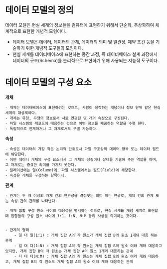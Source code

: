 # 데이터 모델의 정의
데이터 모델은 현실 세계의 정보들을 컴퓨터에 표현하기 위해서 단순화, 추상화하여 체계적으로 표현한 개념적 모형이다.

- 데이터 모델은 데이터, 데이터의 관계, 데이터의 의미 및 일관성, 제약 조건 등을 기술하기 위한 개념적 도구들의 모임이다.
- 현실 세계를 데이터베이스에 표현하는 중간 과정, 즉 데이터베이스 설계 과정에서 데이터의 구조(Schema)를 논리적으로 표현하기 위해 사용되는 지능적 도구이다.

# 데이터 모델의 구성 요소
__개채__
```
- 개체는 데이터베이스에 표현하려는 것으로, 사람이 생각하는 개념이나 정보 단위 같은 현실 세계의 대상체이다.
- 개체는 유형, 무형의 정보로서 서로 연관된 몇 개의 속성으로 구성된다.
- 파일 시스템의 레코드에 대응하는 것으로 어떤 정보를 제공하는 역할을 수행 한다.
- 독립적으로 전재하거나 그 자체로서도 구별 가능하다.
```

__속성__
```
- 속성은 데이터의 가장 작은 논리적 단위로서 파일 구조상의 데이터 항목 또는 데이터 필드에 해당한다.
- 어떤 데이터 개체의 구성 요소러서 그 개체의 성질이나 상태를 기술해 주는 역할을 하며, 그 자체로는 중요한 의미를 가지지 못한다.
- 릴레이션에는 열(Column)에, 파일 시스템에서는 필드(Field)에 해당한다.
- 속성은 개체를 구성하는 항목이다.
```

__관계__
```
- 관계는 두 개 이상의 개체 간의 연관성을 결정짓는 의미 있는 연결로, 개체 간의 관계 또는 속성 간의 관계를 나타낸다.

- 개체 집합 구성 원소 사이의 대응성을 명시하는 것으로, 현실 시계를 개념 세계로 표현할 때 집합들의 구성 원소 사이에 1:1, 1:N, N:M 등의 사상을 의미하는 것이다.


- 관계의 형태
    - 일 대 일(1:1) : 개체 집합 A의 각 원소가 개체 집합 B의 원소 1개와 대응 하는 관계
    - 일 대 다(1:N) : 개체 집합 A의 각 원소는 개체 집합 B의 원소 여러 개와 대응하고 있지만, 개체 집합 B의 각 원소는 개체 집합 A의 원소 1개와 대응하는 관계
    - 다 대 다(N:M) : 개체 집합 A의 각 원소는 개체 집합 B의 원소 여러 개와 대응하고, 개체 집합 B의 각 원소도 개체 집합 A의 원소 여러 개와 대응하는 관계
```
